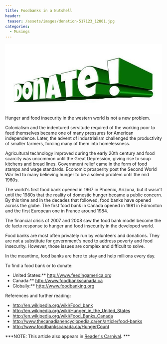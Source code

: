 ```yaml
---
title: Foodbanks in a Nutshell
header:
 teaser: /assets/images/donation-517123_12801.jpg
categories:
  - Musings
---
```

<img src="/assets/images/donation-517123_12801.jpg">Hunger and food insecurity in the western world is not a new problem.

<span class="embed-youtube" style="text-align:center; display: block;"></span>

Colonialism and the indentured servitude required of the working poor to feed themselves became one of many pressures for American independence. Later, the advent of industrialism challenged the productivity of smaller farmers, forcing many of them into homelessness.

Agricultural technology improved during the early 20th century and food scarcity was uncommon until the Great Depression, giving rise to soup kitchens and bread lines. Government relief came in the form of food stamps and wage standards. Economic prosperity post the Second World War led to many believing hunger to be a solved problem until the mid 1960s.

The world's first food bank opened in 1967 in Phoenix, Arizona, but it wasn't until the 1980s that the reality of domestic hunger became a public concern. By this time and in the decades that followed, food banks have opened across the globe. The first food bank in Canada opened in 1981 in Edmonton and the first European one in France around 1984.

The financial crisis of 2007 and 2008 saw the food bank model become the de facto response to hunger and food insecurity in the developed world.

Food banks are most often privately run by volunteers and donations. They are not a substitute for government's need to address poverty and food insecurity. However, those issues are complex and difficult to solve.

In the meantime, food banks are here to stay and help millions every day.

To find a food bank or to donate:

<ul>
  <li>United States:** <a href="http://www.feedingamerica.org/">http://www.feedingamerica.org</a></li>
  <li>Canada:** <a href="http://www.foodbankscanada.ca/">http://www.foodbankscanada.ca</a></li>
  <li>Globally:** <a href="http://www.foodbanking.org/">http://www.foodbanking.org</a></li>
</ul>

References and further reading:

<ul>
  <li><a href="http://en.wikipedia.org/wiki/Food_bank">http://en.wikipedia.org/wiki/Food_bank</a></li>
  <li><a href="http://en.wikipedia.org/wiki/Hunger_in_the_United_States">http://en.wikipedia.org/wiki/Hunger_in_the_United_States</a></li>
  <li><a href="http://en.wikipedia.org/wiki/Food_Banks_Canada">http://en.wikipedia.org/wiki/Food_Banks_Canada</a></li>
  <li><a href="http://www.thecanadianencyclopedia.ca/en/article/food-banks">http://www.thecanadianencyclopedia.ca/en/article/food-banks</a></li>
  <li><a href="http://www.foodbankscanada.ca/HungerCount">http://www.foodbankscanada.ca/HungerCount</a></li>
</ul>

***NOTE: This article also appears in <a href="http://alongstoryshort.net/food-banks-nutshell/">Reader's Carnival</a>. ***